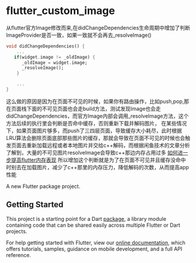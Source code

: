# flutter_custom_image
 从flutter官方Image修改而来,在didChangeDependencies生命周期中增加了判断ImageProvider是否一致，如果一致就不会再去_resolveImage()
```dart
void didChangeDependencies() {
    ...
   if(widget.image != _oldImage) {
      _oldImage = widget.image;
      _resolveImage();
    }

    ...
}
```  
这么做的原因是因为在页面不可见的时候，如果你有路由操作，比如push,pop,那在页面栈下面的不可见页面也会走build方法，测试发现Image也会走didChangeDependencies，而官方Image内部会调用_resolveImage方法，这个方法后续的执行里会判断是否命中缓存，否则重新下载并解码图片，
在某些情况下，如果页面图片够多，而push了三四层页面，导致缓存大小耗尽，此时根据LRU算法会删除页面底部那些图片的缓存，那就会导致在页面不可见的时候也会触发页面去重新加载远程或者本地图片并交给c++解码，而根据闲鱼技术的文章分析了解到，大量的不可见图片resolveImage会导致c++那边内存占用过多
[如何进一步提高flutter内存表现](https://juejin.im/post/5bbec3d15188255c4322bbee#heading-15)
所以增加这个判断就是为了在页面不可见并且缓存没命中时别去在加载图片，减少了c++那里的内存压力，降低解码的次数，从而提高app性能

A new Flutter package project.

## Getting Started

This project is a starting point for a Dart
[package](https://flutter.dev/developing-packages/),
a library module containing code that can be shared easily across
multiple Flutter or Dart projects.

For help getting started with Flutter, view our 
[online documentation](https://flutter.dev/docs), which offers tutorials, 
samples, guidance on mobile development, and a full API reference.
